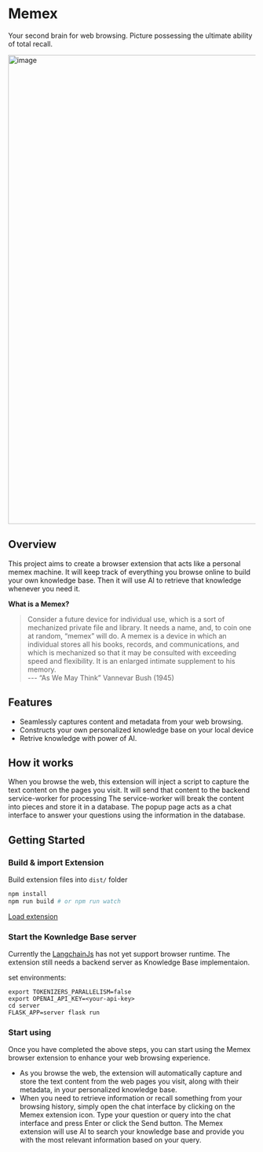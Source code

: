 # Memex
Your second brain for web browsing. Picture possessing the ultimate ability of total recall.

<img width="953" alt="image" src="https://user-images.githubusercontent.com/6213976/226204331-6ceb4bfb-9942-4d98-be8e-de70d7269df0.png">

## Overview

This project aims to create a browser extension that acts like a personal memex machine.
It will keep track of everything you browse online to build your own knowledge base.
Then it will use AI to retrieve that knowledge whenever you need it.

**What is a Memex?**
> Consider a future device for individual use, which is a sort of mechanized private file and library. It needs a name, and, to coin one at random, “memex” will do. A memex is a device in which an individual stores all his books, records, and communications, and which is mechanized so that it may be consulted with exceeding speed and flexibility. It is an enlarged intimate supplement to his memory.   
> --- “As We May Think”  Vannevar Bush (1945)


## Features
- Seamlessly captures content and metadata from your web browsing.
- Constructs your own personalized knowledge base on your local device
- Retrive knowledge with power of AI. 

## How it works 

When you browse the web, this extension will inject a script to capture the text content on the pages you visit. It will send that content to the backend service-worker for processing
The service-worker will break the content into pieces and store it in a database. 
The popup page acts as a chat interface to answer your questions using the information in the database.

## Getting Started


### Build & import Extension
Build extension files into `dist/` folder
```bash
npm install
npm run build # or npm run watch
```
[Load extension](https://developer.chrome.com/docs/extensions/mv3/getstarted/development-basics/#load-unpacked)

### Start the Kownledge Base server
Currently the [LangchainJs](https://github.com/hwchase17/langchainjs) has not yet support browser runtime. The extension still needs a backend server as Knowledge Base implementaion. 

set environments:
```
export TOKENIZERS_PARALLELISM=false
export OPENAI_API_KEY=<your-api-key>
cd server
FLASK_APP=server flask run
```
### Start using

Once you have completed the above steps, you can start using the Memex browser extension to enhance your web browsing experience.
* As you browse the web, the extension will automatically capture and store the text content from the web pages you visit, along with their metadata, in your personalized knowledge base.
* When you need to retrieve information or recall something from your browsing history, simply open the chat interface by clicking on the Memex extension icon. Type your question or query into the chat interface and press Enter or click the Send button. The Memex extension will use AI to search your knowledge base and provide you with the most relevant information based on your query.

